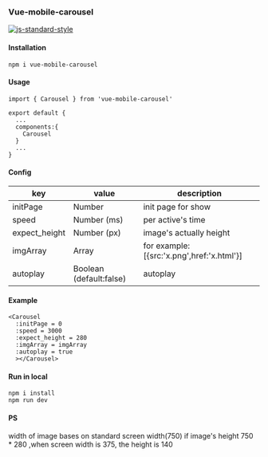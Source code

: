 ### Vue-mobile-carousel

[![js-standard-style](https://img.shields.io/badge/code%20style-standard-brightgreen.svg)](http://standardjs.com)

#### Installation
    npm i vue-mobile-carousel

#### Usage
    import { Carousel } from 'vue-mobile-carousel'

    export default {
      ...
      components:{
        Carousel
      }
      ...
    }
#### Config
| key               | value                     |   description   |
| --------          | ---------                 | -----------     |
| initPage          | Number                    | init page for show     |
| speed             | Number (ms)              | per active's time     |
| expect_height     | Number (px)               |  image's actually height     |
| imgArray          | Array                     | for example:[{src:'x.png',href:'x.html'}]    |
| autoplay          | Boolean (default:false)   | autoplay    |

#### Example
    <Carousel
      :initPage = 0
      :speed = 3000
      :expect_height = 280
      :imgArray = imgArray
      :autoplay = true
      ></Carousel>

#### Run in local
    npm i install
    npm run dev

#### PS
width of image bases on standard screen width(750)
if image's height 750 * 280 ,when screen width is 375, the height is 140
